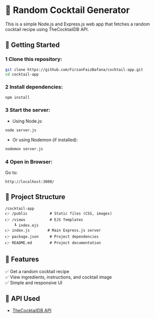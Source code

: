 # 🍹 Random Cocktail Generator

This is a simple Node.js and Express.js web app that fetches a random cocktail recipe using TheCocktailDB API.

## 🚀 Getting Started

### 1 Clone this repository:

```sh
git clone https://github.com/FirzanFaizBafana/cocktail-app.git
cd cocktail-app
```

### 2 Install dependencies:

```sh
npm install
```

### 3 Start the server:

- Using Node.js:

```sh
node server.js
```

- Or using Nodemon (if installed):

```sh
nodemon server.js
```

### 4 Open in Browser:

Go to:

```
http://localhost:3000/
```

## 📂 Project Structure

```
/cocktail-app
👉 /public          # Static files (CSS, images)
👉 /views           # EJS Templates
    ┗ index.ejs
👉 index.js        # Main Express.js server
👉 package.json     # Project dependencies
👉 README.md        # Project documentation
```

## 🌟 Features

✅ Get a random cocktail recipe  
✅ View ingredients, instructions, and cocktail image  
✅ Simple and responsive UI

## 🔗 API Used

- [TheCocktailDB API](https://www.thecocktaildb.com/api.php)
